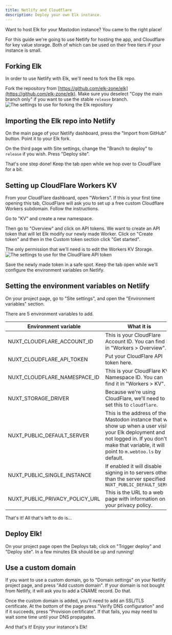 ```yaml
---
title: Netlify and Cloudflare
description: Deploy your own Elk instance.
---
```


Want to host Elk for your Mastodon instance? You came to the right place!

For this guide we're going to use Netlify for hosting the app, and Cloudflare for key value storage. Both of which can be used on their free tiers if your instance is small.

## Forking Elk

In order to use Netlify with Elk, we'll need to fork the Elk repo.

Fork the repository from [https://github.com/elk-zone/elk](https://github.com/elk-zone/elk). Make sure you deselect "Copy the main branch only" if you want to use the stable `release` branch.
![The settings to use for forking the Elk repository](/images/selfhosting-guide/github-fork.png)

## Importing the Elk repo into Netlify

On the main page of your Netlify dashboard, press the "Import from GitHub" button. Point it to your Elk fork.

On the third page with Site settings, change the "Branch to deploy" to `release` if you wish. Press "Deploy site".

That's one step done! Keep the tab open while we hop over to CloudFlare for a bit.

## Setting up CloudFlare Workers KV

From your CloudFlare dashboard, open "Workers". If this is your first time opening this tab, CloudFlare will ask you to set up a free custom Cloudflare Workers subdomain. Follow the instructions.

Go to "KV" and create a new namespace.

Then go to "Overview" and click on API tokens. We want to create an API token that will let Elk modify our newly made Worker. Click on "Create token" and then in the Custom token section click "Get started".

The only permission that we'll need is to edit the Workers KV Storage.
![The settings to use for the CloudFlare API token](/images/selfhosting-guide/cf-api-token-settings.png)

Save the newly made token in a safe spot. Keep the tab open while we'll configure the environment variables on Netlify.

## Setting the environment variables on Netlify

On your project page, go to "Site settings", and open the "Environment variables" section.

There are 5 environment variables to add.

| Environment variable | What it is |
|---|---|
| NUXT_CLOUDFLARE_ACCOUNT_ID | This is your CloudFlare Account ID. You can find it in "Workers > Overview". |
| NUXT_CLOUDFLARE_API_TOKEN | Put your CloudFlare API token here. |
| NUXT_CLOUDFLARE_NAMESPACE_ID | This is your CloudFlare KV Namespace ID. You can find it in "Workers > KV". |
| NUXT_STORAGE_DRIVER | Because we're using CloudFlare, we'll need to set this to `cloudflare`. |
| NUXT_PUBLIC_DEFAULT_SERVER | This is the address of the Mastodon instance that will show up when a user visits your Elk deployment and is not logged in. If you don't make that variable, it will point to `m.webtoo.ls` by default. |
| NUXT_PUBLIC_SINGLE_INSTANCE | If enabled it will disable signing in to servers other than the server specified in `NUXT_PUBLIC_DEFAULT_SERVER` |
| NUXT_PUBLIC_PRIVACY_POLICY_URL | This is the URL to a web page with information on your privacy policy. |

That's it! All that's left to do is...

## Deploy Elk!
On your project page open the Deploys tab, click on "Trigger deploy" and "Deploy site". In a few minutes Elk should be up and running!

## Use a custom domain
If you want to use a custom domain, go to "Domain settings" on your Netlify project page, and press "Add custom domain". If your domain is not bought from Netlify, it will ask you to add a CNAME record. Do that.

Once the custom domain is added, you'll need to add an SSL/TLS certificate. At the bottom of the page press "Verify DNS configuration" and if it succeeds, press "Provision certificate". If that fails, you may need to wait some time until your DNS propagates.

And that's it! Enjoy your instance's Elk!
